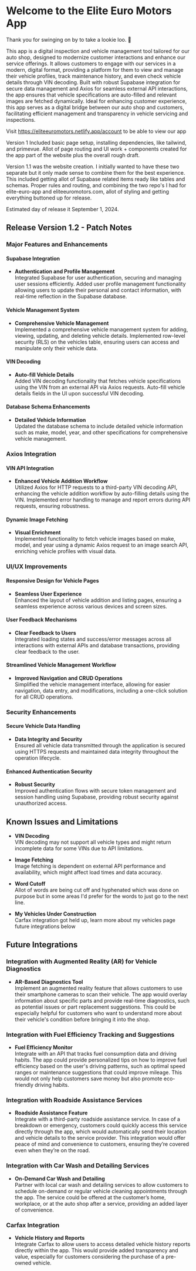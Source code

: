 # Welcome to the Elite Euro Motors App 

Thank you for swinging on by to take a lookie loo. 👀

This app is a digital inspection and vehicle management tool tailored for our auto shop, designed to modernize customer interactions and enhance our service offerings. It allows customers to engage with our services in a modern, digital format, providing a platform for them to view and manage their vehicle profiles, track maintenance history, and even check vehicle details through VIN decoding. Built with robust Supabase integration for secure data management and Axios for seamless external API interactions, the app ensures that vehicle specifications are auto-filled and relevant images are fetched dynamically. Ideal for enhancing customer experience, this app serves as a digital bridge between our auto shop and customers, facilitating efficient management and transparency in vehicle servicing and inspections.

Visit https://eliteeuromotors.netlify.app/account to be able to view our app

Version 1 Included basic page setup, installing dependencies, like tailwind, and primevue. Allot of page routing and UI work + components created for the app part of the website plus the overall rough draft. 

Version 1.1 was the website creation. I initially wanted to have these two separate but it only made sense to combine them for the best experience. This included getting allot of Supabase related items ready like tables and schemas. Proper rules and routing, and combining the two repo's I had for elite-euro-app and eliteeuromotors.com, allot of styling and getting everything buttoned up for release.

Estimated day of release it September 1, 2024.

## Release Version 1.2 - Patch Notes

### Major Features and Enhancements

#### Supabase Integration
- **Authentication and Profile Management**  
Integrated Supabase for user authentication, securing and managing user sessions efficiently. Added user profile management functionality allowing users to update their personal and contact information, with real-time reflection in the Supabase database.

#### Vehicle Management System
- **Comprehensive Vehicle Management**  
Implemented a comprehensive vehicle management system for adding, viewing, updating, and deleting vehicle details. Implemented row-level security (RLS) on the vehicles table, ensuring users can access and manipulate only their vehicle data.

#### VIN Decoding
- **Auto-fill Vehicle Details**  
Added VIN decoding functionality that fetches vehicle specifications using the VIN from an external API via Axios requests. Auto-fill vehicle details fields in the UI upon successful VIN decoding.

#### Database Schema Enhancements
- **Detailed Vehicle Information**  
Updated the database schema to include detailed vehicle information such as make, model, year, and other specifications for comprehensive vehicle management.

### Axios Integration

#### VIN API Integration
- **Enhanced Vehicle Addition Workflow**  
Utilized Axios for HTTP requests to a third-party VIN decoding API, enhancing the vehicle addition workflow by auto-filling details using the VIN. Implemented error handling to manage and report errors during API requests, ensuring robustness.

#### Dynamic Image Fetching
- **Visual Enrichment**  
Implemented functionality to fetch vehicle images based on make, model, and year using a dynamic Axios request to an image search API, enriching vehicle profiles with visual data.

### UI/UX Improvements

#### Responsive Design for Vehicle Pages
- **Seamless User Experience**  
Enhanced the layout of vehicle addition and listing pages, ensuring a seamless experience across various devices and screen sizes.

#### User Feedback Mechanisms
- **Clear Feedback to Users**  
Integrated loading states and success/error messages across all interactions with external APIs and database transactions, providing clear feedback to the user.

#### Streamlined Vehicle Management Workflow
- **Improved Navigation and CRUD Operations**  
Simplified the vehicle management interface, allowing for easier navigation, data entry, and modifications, including a one-click solution for all CRUD operations.

### Security Enhancements

#### Secure Vehicle Data Handling
- **Data Integrity and Security**  
Ensured all vehicle data transmitted through the application is secured using HTTPS requests and maintained data integrity throughout the operation lifecycle.

#### Enhanced Authentication Security
- **Robust Security**  
Improved authentication flows with secure token management and session handling using Supabase, providing robust security against unauthorized access.

## Known Issues and Limitations

- **VIN Decoding**  
VIN decoding may not support all vehicle types and might return incomplete data for some VINs due to API limitations.

- **Image Fetching**  
Image fetching is dependent on external API performance and availability, which might affect load times and data accuracy.

- **Word Cutoff**  
Allot of words are being cut off and hyphenated which was done on purpose but in some areas I'd prefer for the words to just go to the next line.

- **My Vehicles Under Construction**  
Carfax integration got held up, learn more about my vehicles page future integrations below

## Future Integrations

### Integration with Augmented Reality (AR) for Vehicle Diagnostics
- **AR-Based Diagnostics Tool**  
Implement an augmented reality feature that allows customers to use their smartphone cameras to scan their vehicle. The app would overlay information about specific parts and provide real-time diagnostics, such as potential issues or part replacement suggestions. This could be especially helpful for customers who want to understand more about their vehicle's condition before bringing it into the shop.

### Integration with Fuel Efficiency Tracking and Suggestions
- **Fuel Efficiency Monitor**  
Integrate with an API that tracks fuel consumption data and driving habits. The app could provide personalized tips on how to improve fuel efficiency based on the user's driving patterns, such as optimal speed ranges or maintenance suggestions that could improve mileage. This would not only help customers save money but also promote eco-friendly driving habits.

### Integration with Roadside Assistance Services
- **Roadside Assistance Feature**  
Integrate with a third-party roadside assistance service. In case of a breakdown or emergency, customers could quickly access this service directly through the app, which would automatically send their location and vehicle details to the service provider. This integration would offer peace of mind and convenience to customers, ensuring they’re covered even when they’re on the road.

### Integration with Car Wash and Detailing Services
- **On-Demand Car Wash and Detailing**  
Partner with local car wash and detailing services to allow customers to schedule on-demand or regular vehicle cleaning appointments through the app. The service could be offered at the customer’s home, workplace, or at the auto shop after a service, providing an added layer of convenience.

### Carfax Integration
- **Vehicle History and Reports**  
Integrate Carfax to allow users to access detailed vehicle history reports directly within the app. This would provide added transparency and value, especially for customers considering the purchase of a pre-owned vehicle.
